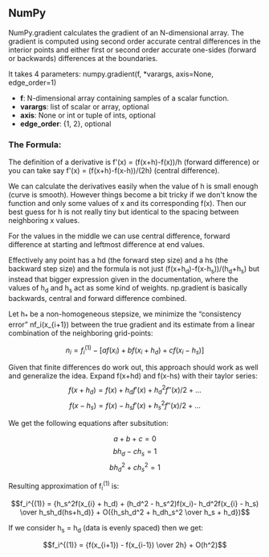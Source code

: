 ## **NumPy**

NumPy.gradient calculates the gradient of an N-dimensional array.
The gradient is computed using second order accurate central differences in the interior points and either first or second order accurate one-sides (forward or backwards) differences at the boundaries.

It takes 4 parameters:
numpy.gradient(f, *varargs, axis=None, edge_order=1)

- **f**: N-dimensional array containing samples of a scalar function.
- **varargs**: list of scalar or array, optional
- **axis**: None or int or tuple of ints, optional
- **edge_order**: {1, 2}, optional


### The Formula:

The definition of a derivative is f'(x) = (f(x+h)-f(x))/h (forward difference) or you can take say f'(x) = (f(x+h)-f(x-h))/(2h) (central difference).

We can calculate the derivatives easily when the value of h is small enough (curve is smooth). However things become a bit tricky if we don't know the function and only some values of x and its corresponding f(x). Then our best guess for h is not really tiny but identical to the spacing between neighboring x values.

For the values in the middle we can use central difference, forward difference at starting and leftmost difference at end values.

Effectively any point has a hd (the forward step size) and a hs (the backward step size) and the formula is not just (f(x+h<sub>d</sub>)-f(x-h<sub>s</sub>))/(h<sub>d</sub>+h<sub>s</sub>) but instead that bigger expression given in the documentation, where the values of h<sub>d</sub> and h<sub>s</sub> act as some kind of weights. np.gradient is basically backwards, central and forward difference combined.

Let h<sub>*</sub> be a non-homogeneous stepsize, we minimize the “consistency error” nf_i(x_{i+1}) between the true gradient and its estimate from a linear combination of the neighboring grid-points:

$$n_i = f_i^{(1)} - [a f(x_i) + b f(x_i+h_d) + c f(x_i-h_s)]$$

Given that finite differences do work out, this approach should work as well and generalize the idea. Expand f(x+hd) and f(x-hs) with their taylor series: $$f(x+h_d) = f(x) + h_d f'(x) + h_d^2 f''(x)/2 + ...$$  $$f(x-h_s) = f(x) - h_s f'(x) + h_s^2 f''(x)/2 + ...$$

We get the following equations after subsitution:

$$a+b+c = 0$$
$$bh_d-ch_s = 1$$
$$bh_d^2 + ch_s^2 = 1$$

Resulting approximation of f<sub>i</sub><sup>(1)</sup> is:

$$f_i^{(1)} = {h_s^2f(x_{i} + h_d) + (h_d^2 - h_s^2)f(x_i)- h_d^2f(x_{i} - h_s) \over h_sh_d(hs+h_d)} + O({h_sh_d^2 + h_dh_s^2 \over h_s + h_d})$$


If we consider h<sub>s</sub> = h<sub>d</sub> (data is evenly spaced) then we get:

$$f_i^{(1)} = {f(x_{i+1}) - f(x_{i-1}) \over 2h} + O(h^2)$$









